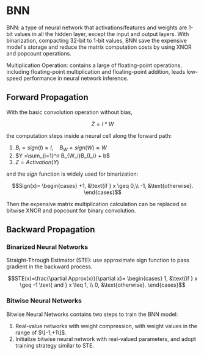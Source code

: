 # BNN

BNN: a type of neural network that activations/features and weights are 1-bit values in all the hidden layer, except the input and output layers. With binarization, compacting 32-bit to 1-bit values, BNN save the expensive model's storage and reduce the matrix computation costs by using XNOR and popcount operations.

Multiplication Operation: contains a large of floating-point operations, including floating-point multiplication and floating-point addition, leads low-speed performance in neural network inference.

## Forward Propagation
With the basic convolution operation without bias,
```math
Z = I * W
```
the computation steps inside a neural cell along the forward path:
1. $B_I=sign(I)\approx I, \quad B_W=sign(W)\approx W$
2. $Y =\sum_{i=1}^n B_{W_i}B_{I_i} + b$
3. $Z = Activation(Y)$

and the $sign$ function is widely used for binarization:
```math
Sign(x)=
\begin{cases}
+1, &\text{if } x \geq 0,\\
-1, &\text{otherwise}.
\end{cases}
```
Then the expensive matrix multiplication calculation can be replaced as bitwise XNOR and popcount for binary convolution.

## Backward Propagation
### Binarized Neural Networks
Straight-Through Estimator (STE): use approximate sign function to pass gradient in the backward process. 
```math
STE(x)=\frac{\partial Approx(x)}{\partial x}=
\begin{cases}
1, &\text{if } x \geq -1 \text{ and } x \leq 1, \\
0, &\text{otherwise}.
\end{cases}
```
### Bitwise Neural Networks
Bitwise Neural Networks contains two steps to train the BNN model:
1. Real-value networks with weight compression, with weight values in the range of $\[-1,+1\]$.
2. Initialize bitwise neural network with real-valued parameters, and adopt training strategy similar to STE.
